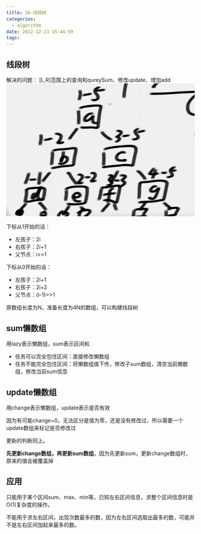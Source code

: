 ```yaml
---
title: 26-线段树
categories:
  - algorithm
date: 2022-12-23 15:44:59
tags:
---
```

## 线段树

解决的问题：
\[L,R\]范围上的查询和qureySum、修改update、增加add
![](26-线段树/2022-12-24-10-12-59.png)

下标从1开始的话：
- 左孩子：2i
- 右孩子：2i+1
- 父节点：i>>1

下标从0开始的话：
- 左孩子：2i+1
- 右孩子：2i+2
- 父节点：(i-1)>>1

原数组长度为N，准备长度为4N的数组，可以构建线段树

## sum懒数组
用lazy表示懒数组，sum表示区间和
- 任务可以完全包住区间：直接修改懒数组
- 任务不能完全包住区间：将懒数组值下传，修改子sum数组，清空当前懒数组，修改当前sum信息

## update懒数组
用change表示懒数组，update表示是否有效

因为有可能change=0，无法区分是值为零，还是没有修改过，所以需要一个update数组来标记是否修改过

更新的判断同上。

**先更新change数组，再更新sum数组**，因为先更新sum，更新change数组时，原来的值会被覆盖掉

## 应用
只能用于某个区间sum、max、min等，已知左右区间信息，求整个区间信息时是O(1)复杂度的操作。

不能用于求左右区间，出现次数最多的数，因为左右区间选取出最多的数，可能并不是左右区间加起来最多的数。